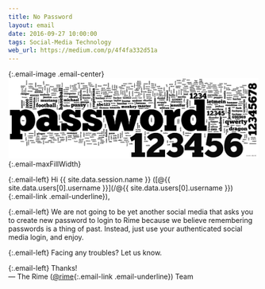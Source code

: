 ```yaml
---
title: No Password
layout: email
date: 2016-09-27 10:00:00
tags: Social-Media Technology
web_url: https://medium.com/p/4f4fa332d51a
---
```


{:.email-image .email-center}
![](/bucket/email/12-tag-cloud-password.png){:.email-maxFillWidth}

{:.email-left}
Hi {{ site.data.session.name }} ([@{{ site.data.users[0].username }}](/@{{ site.data.users[0].username }}){:.email-link .email-underline}),

{:.email-left}
We are not going to be yet another social media that asks you to create new password to login to Rime because we believe remembering passwords is a thing of past. Instead, just use your authenticated social media login, and enjoy.

{:.email-left}
Facing any troubles? Let us know.

{:.email-left}
Thanks!<br>
— The Rime ([@rime](/@rime){:.email-link .email-underline}) Team